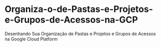 # Organiza-o-de-Pastas-e-Projetos-e-Grupos-de-Acessos-na-GCP
 Desenhando Sua Organização de Pastas e Projetos e Grupos de Acessos na Google Cloud Platform
